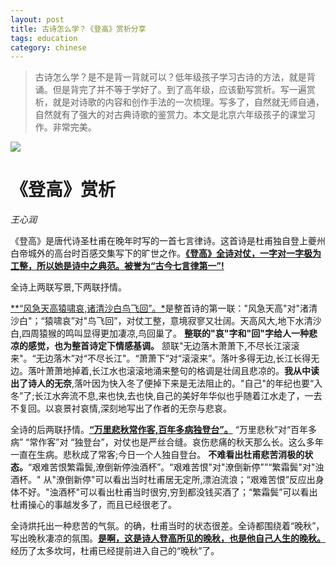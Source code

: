 ```yaml
---
layout: post
title: 古诗怎么学？《登高》赏析分享
tags: education
category: chinese
---
```


> 古诗怎么学？是不是背一背就可以？低年级孩子学习古诗的方法，就是背诵。但是背完了并不等于学好了。到了高年级，应该勤写赏析。写一遍赏析，就是对诗歌的内容和创作手法的一次梳理。写多了，自然就无师自通，自然就有了强大的对古典诗歌的鉴赏力。本文是北京六年级孩子的课堂习作。非常完美。

![](https://crsando.github.io/images/2024-12-20/export_j0jlc.png)

# 《登高》赏析

*王心润*

《登高》是唐代诗圣杜甫在晚年时写的一首七言律诗。这首诗是杜甫独自登上夔州白帝城外的高台时百感交集写下的旷世之作。<u>**《登高》全诗对仗，一字对一字极为工整，所以她是诗中之典范。被誉为“古今七言律第一”!**</u>

全诗上两联写景,下两联抒情。

<u>**“风急天高猿啸哀,诸清沙白鸟飞回”。*</u>是整首诗的第一联："风急天高"对"渚清沙白"；“猿啸哀”对"鸟飞回”，对仗工整，意境寂寥又壮阔。天高风大,地下水清沙白,四周猿猴的鸣叫显得更加凄凉,鸟回巢了。 **整联的"哀"字和"回"字给人一种悲凉的感觉，也为整首诗定下情感基调。** 颔联"无边落木萧萧下,不尽长江滚滚来"。“无边落木”对“不尽长江"。“萧萧下”对“滚滚来”。落叶多得无边,长江长得无边。落叶萧萧地掉着,长江水也滚滚地涌来整句的格调是壮阔且悲凉的。**我从中读出了诗人的无奈**,落叶因为快入冬了便掉下来是无法阻止的。"自己"的年纪也要“入冬”了;长江水奔流不息,来也快,去也快,自己的美好年华似也乎随着江水走了，一去不复回。以哀景衬哀情,深刻地写出了作者的无奈与悲哀。

全诗的后两联抒情。<u>**“万里悲秋常作客,百年多病独登台”。**</u> “万里悲秋”对“百年多病” “常作客”对 “独登台”，对仗也是严丝合缝。哀伤悲痛的秋天那么长。这么多年一直在生病。悲秋成了常客;今日一个人独自登台。 **不难看出杜甫悲苦消极的状态。**“艰难苦恨繁霜鬓,潦倒新停浊酒杯”。“艰难苦恨"对"潦倒新停"”“繁霜鬓"对"浊酒杯。" 从"潦倒新停"可以看出当时杜甫居无定所,漂泊流浪；“艰难苦恨”反应出身体不好。"浊酒杯"可以看出杜甫当时很穷,穷到都没钱买酒了；“繁霜鬓”可以看出杜甫操心的事越发多了，而且已经很老了。

全诗烘托出一种悲苦的气氛。的确，杜甫当时的状态很差。全诗都围绕着“晚秋”，写出晚秋凄凉的氛围。<u>**是啊，这是诗人登高所见的晚秋，也是他自己人生的晚秋。**</u>经历了太多坎坷，杜甫已经提前进入自己的“晚秋”了。